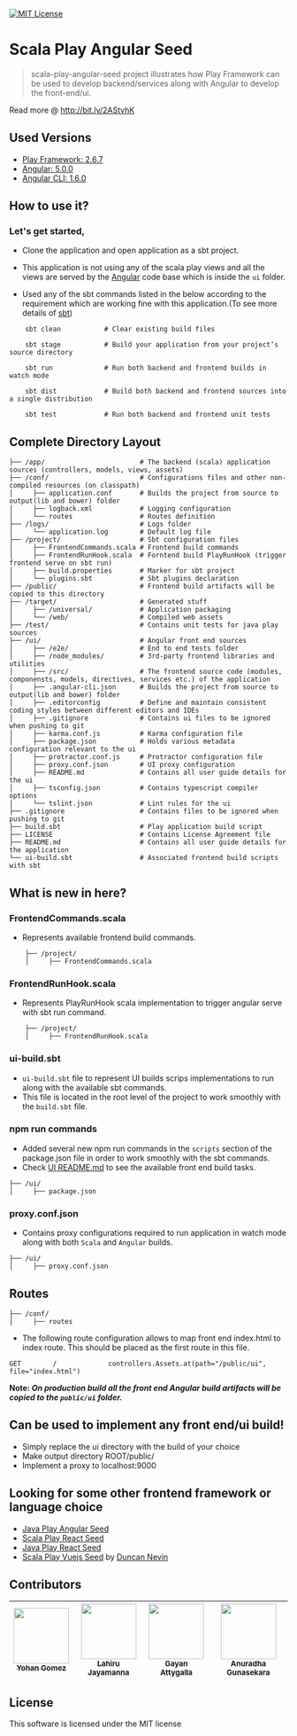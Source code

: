 [![MIT License][license-badge]][LICENSE]

# Scala Play Angular Seed

> scala-play-angular-seed project illustrates how Play Framework can be used to develop backend/services along with Angular to develop the front-end/ui.

Read more @ http://bit.ly/2AStvhK

## Used Versions

* [Play Framework: 2.6.7](https://www.playframework.com/documentation/2.6.x/Home)
* [Angular: 5.0.0](https://angular.io/)
* [Angular CLI: 1.6.0](https://cli.angular.io/)

## How to use it?

### Let's get started,

* Clone the application and open application as a sbt project.

* This application is not using any of the scala play views and all the views are served by the [Angular](https://angular.io/) code base which is inside the `ui` folder.

* Used any of the sbt commands listed in the below according to the requirement which are working fine with this application.(To see more details of [sbt](http://www.scala-sbt.org/))

``` 
    sbt clean           # Clear existing build files
    
    sbt stage           # Build your application from your project’s source directory
    
    sbt run             # Run both backend and frontend builds in watch mode
    
    sbt dist            # Build both backend and frontend sources into a single distribution
    
    sbt test            # Run both backend and frontend unit tests 
```  

## Complete Directory Layout

```
├── /app/                        # The backend (scala) application sources (controllers, models, views, assets)
├── /conf/                       # Configurations files and other non-compiled resources (on classpath)
│     ├── application.conf       # Builds the project from source to output(lib and bower) folder
│     ├── logback.xml            # Logging configuration
│     └── routes                 # Routes definition
├── /logs/                       # Logs folder
│     └── application.log        # Default log file
├── /project/                    # Sbt configuration files
│     ├── FrontendCommands.scala # Frontend build commands
│     ├── FrontendRunHook.scala  # Forntend build PlayRunHook (trigger frontend serve on sbt run)
│     ├── build.properties       # Marker for sbt project 
│     └── plugins.sbt            # Sbt plugins declaration
├── /public/                     # Frontend build artifacts will be copied to this directory
├── /target/                     # Generated stuff
│     ├── /universal/            # Application packaging
│     └── /web/                  # Compiled web assets
├── /test/                       # Contains unit tests for java play sources
├── /ui/                         # Angular front end sources
│     ├── /e2e/                  # End to end tests folder
│     ├── /node_modules/         # 3rd-party frontend libraries and utilities
│     ├── /src/                  # The frontend source code (modules, componensts, models, directives, services etc.) of the application
│     ├── .angular-cli.json      # Builds the project from source to output(lib and bower) folder
│     ├── .editorconfig          # Define and maintain consistent coding styles between different editors and IDEs
│     ├── .gitignore             # Contains ui files to be ignored when pushing to git
│     ├── karma.conf.js          # Karma configuration file
│     ├── package.json           # Holds various metadata configuration relevant to the ui
│     ├── protractor.conf.js     # Protractor configuration file
│     ├── proxy.conf.json        # UI proxy configuration
│     ├── README.md              # Contains all user guide details for the ui
│     ├── tsconfig.json          # Contains typescript compiler options
│     └── tslint.json            # Lint rules for the ui
├── .gitignore                   # Contains files to be ignored when pushing to git
├── build.sbt                    # Play application build script
├── LICENSE                      # Contains License Agreement file
├── README.md                    # Contains all user guide details for the application
└── ui-build.sbt                 # Associated frontend build scripts with sbt
```

## What is new in here?

### FrontendCommands.scala

* Represents available frontend build commands.

```
    ├── /project/
    │     ├── FrontendCommands.scala
```

### FrontendRunHook.scala

* Represents PlayRunHook scala implementation to trigger angular serve with sbt run command.

```
    ├── /project/
    │     ├── FrontendRunHook.scala
```

### ui-build.sbt

* `ui-build.sbt` file to represent UI builds scrips implementations to run along with the available sbt commands.
* This file is located in the root level of the project to work smoothly with the `build.sbt` file.

### npm run commands

* Added several new npm run commands in the `scripts` section of the package.json file in order to work smoothly with the sbt commands.
* Check [UI README.md](./ui/README.md) to see the available front end build tasks.

```
├── /ui/
│     ├── package.json
```

### proxy.conf.json

* Contains proxy configurations required to run application in watch mode along with both `Scala` and `Angular` builds.

```
├── /ui/
│     ├── proxy.conf.json
```

## Routes

```
├── /conf/      
│     ├── routes 
```

* The following route configuration allows to map front end index.html to index route. This should be placed as the first route in this file.

```
GET        /             controllers.Assets.at(path="/public/ui", file="index.html")
```

**Note: _On production build all the front end Angular build artifacts will be copied to the `public/ui` folder._**

## Can be used to implement any front end/ui build!

* Simply replace the ui directory with the build of your choice
* Make output directory ROOT/public/
* Implement a proxy to localhost:9000

## Looking for some other frontend framework or language choice

* [Java Play Angular Seed](https://github.com/yohangz/java-play-angular-seed)
* [Scala Play React Seed](https://github.com/yohangz/scala-play-react-seed)
* [Java Play React Seed](https://github.com/yohangz/java-play-react-seed)
* [Scala Play Vuejs Seed](https://github.com/duncannevin/scala-play-vue-seed) by [Duncan Nevin](https://github.com/duncannevin)

## Contributors

<!-- ALL-CONTRIBUTORS-LIST:START - Do not remove or modify this section -->
|[<img src="https://avatars2.githubusercontent.com/u/5279079?s=400&v=4" width="100px;"/><br /><sub>Yohan Gomez</sub>][yohan-profile]| [<img src="https://avatars2.githubusercontent.com/u/6312524?s=400&u=efc9267c6f903c379fafaaf7b3b0d9a939474c01&v=4" width="100px;"/><br /><sub>Lahiru Jayamanna</sub>][lahiru-profile]<br />| [<img src="https://avatars0.githubusercontent.com/u/3881403?s=400&v=4" width="100px;"/><br /><sub>Gayan Attygalla</sub>](https://github.com/Arty26)| [<img src="https://avatars0.githubusercontent.com/u/24251976?s=400&v=4" width="100px;"/><br /><sub>Anuradha Gunasekara</sub>][anuradha-profile]|
| :---: | :---: | :---: | :---: |
<!-- ALL-CONTRIBUTORS-LIST:END -->

## License

This software is licensed under the MIT license

[license-badge]: http://img.shields.io/badge/license-MIT-blue.svg?style=flat
[license]: https://github.com/yohangz/scala-play-angular-seed/blob/master/LICENSE

[yohan-profile]: https://github.com/yohangz
[lahiru-profile]: https://github.com/lahiruz
[gayan-profile]: https://github.com/Arty26
[anuradha-profile]: https://github.com/sanuradhag